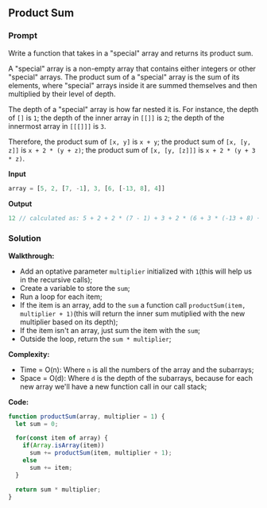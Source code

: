 ## Product Sum

### Prompt

Write a function that takes in a "special" array and returns its product sum.

A "special" array is a non-empty array that contains either integers or other "special" arrays. The product sum of a "special" array is the sum of its elements, where "special" arrays inside it are summed themselves and then multiplied by their level of depth.

The depth of a "special" array is how far nested it is. For instance, the depth of `[]` is `1`; the depth of the inner array in `[[]]` is `2`; the depth of the innermost array in `[[[]]]` is `3`.

Therefore, the product sum of `[x, y]` is `x + y`; the product sum of `[x, [y, z]]` is `x + 2 * (y + z)`; the product sum of `[x, [y, [z]]]` is `x + 2 * (y + 3 * z)`.

**Input**
```js
array = [5, 2, [7, -1], 3, [6, [-13, 8], 4]]
```

**Output**
```js
12 // calculated as: 5 + 2 + 2 * (7 - 1) + 3 + 2 * (6 + 3 * (-13 + 8) + 4)
```

### Solution

__Walkthrough:__
- Add an optative parameter `multiplier` initialized with `1`(this will help us in the recursive calls);
- Create a variable to store the `sum`;
- Run a loop for each item;
- If the item is an array, add to the `sum` a function call `productSum(item, multiplier + 1)`(this will return the inner sum mutiplied with the new multiplier based on its depth);
- If the item isn't an array, just sum the item with the `sum`;
- Outside the loop, return the `sum * multiplier`;

__Complexity:__
- Time = O(n): Where `n` is all the numbers of the array and the subarrays;
- Space = O(d): Where `d` is the depth of the subarrays, because for each new array we'll have a new function call in our call stack;

__Code:__

```js
function productSum(array, multiplier = 1) {
  let sum = 0;

  for(const item of array) {
    if(Array.isArray(item))
      sum += productSum(item, multiplier + 1);
    else
      sum += item;
  }

  return sum * multiplier;
}
```